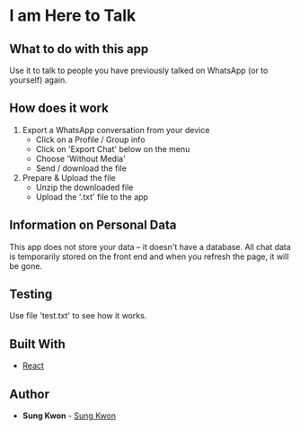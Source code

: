 # I am Here to Talk

## What to do with this app

Use it to talk to people you have previously talked on WhatsApp (or to yourself) again.

## How does it work

1. Export a WhatsApp conversation from your device
    *  Click on a Profile / Group info
    * Click on 'Export Chat' below on the menu
    * Choose 'Without Media'
    * Send / download the file
2. Prepare & Upload the file
    * Unzip the downloaded file
    * Upload the '.txt' file to the app

## Information on Personal Data 

This app does not store your data – it doesn't have a database. All chat data is temporarily stored on the front end and when you refresh the page, it will be gone.

## Testing

Use file 'test.txt' to see how it works.

## Built With

* [React](https://reactjs.org/) 

## Author

* **Sung Kwon** - [Sung Kwon](https://www.sungkwon.info)
